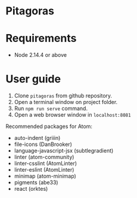 # Pitagoras

# Requirements
* Node 2.14.4 or above

# User guide
1. Clone `pitagoras` from github repository.
2. Open a terminal window on project folder.
3. Run `npm run serve` command.
4. Open a web browser window in `localhost:8081`

Recommended packages for Atom:
- auto-indent (griiin)
- file-icons (DanBrooker)
- language-javascript-jsx (subtlegradient)
- linter (atom-community)
- linter-csslint (AtomLinter)
- linter-eslint (AtomLinter)
- minimap (atom-minimap)
- pigments (abe33)
- react (orktes)
